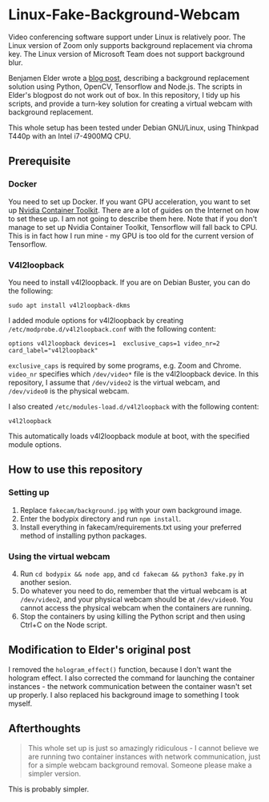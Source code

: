 # Linux-Fake-Background-Webcam
Video conferencing software support under Linux is relatively poor. The Linux version of Zoom only supports background replacement via chroma key. The Linux version of Microsoft Team does not support background blur. 

Benjamen Elder wrote a [blog post](https://elder.dev/posts/open-source-virtual-background/), describing a background replacement solution using Python, OpenCV, Tensorflow and Node.js. The scripts in Elder's blogpost do not work out of box. In this repository, I tidy up his scripts, and provide a turn-key solution for creating a virtual webcam with background replacement. 

This whole setup has been tested under Debian GNU/Linux, using Thinkpad T440p with an Intel i7-4900MQ CPU. 

## Prerequisite
### Docker
You need to set up Docker. If you want GPU acceleration, you want to set up [Nvidia Container Toolkit](https://github.com/NVIDIA/nvidia-docker). There are a lot of guides on the Internet on how to set these up. I am not going to describe them here. Note that if you don't manage to set up Nvidia Container Toolkit, Tensorflow will fall back to CPU. This is in fact how I run mine - my GPU is too old for the current version of Tensorflow. 

### V4l2loopback
You need to install v4l2loopback. If you are on Debian Buster, you can do the following:
    
    sudo apt install v4l2loopback-dkms

I added module options for v4l2loopback by creating ``/etc/modprobe.d/v4l2loopback.conf`` with the following content: 

    options v4l2loopback devices=1  exclusive_caps=1 video_nr=2 card_label="v4l2loopback"
    
``exclusive_caps`` is required by some programs, e.g. Zoom and Chrome. ``video_nr`` specifies which ``/dev/video*`` file is the v4l2loopback device. In this repository, I assume that ``/dev/video2`` is the virtual webcam, and ``/dev/video0`` is the physical webcam. 

I also created ``/etc/modules-load.d/v4l2loopback`` with the following content:
    
    v4l2loopback
    
This automatically loads v4l2loopback module at boot, with the specified module options.

## How to use this repository
### Setting up
1. Replace ``fakecam/background.jpg`` with your own background image. 
2. Enter the bodypix directory and run ``npm install``.
3. Install everything in fakecam/requirements.txt using your preferred method of installing python packages. 

### Using the virtual webcam
4. Run ``cd bodypix && node app``, and ``cd fakecam && python3 fake.py`` in another sesion.
5. Do whatever you need to do, remember that the virtual webcam is at ``/dev/video2``, and your physical webcam should be at ``/dev/video0``. You cannot access the physical webcam when the containers are running. 
6. Stop the containers by using killing the Python script and then using Ctrl+C on the Node script.

## Modification to Elder's original post
I removed the ``hologram_effect()`` function, because I don't want the hologram effect. I also corrected the command for launching the container instances - the network communication between the container wasn't set up properly. I also replaced his background image to something I took myself. 

## Afterthoughts
> This whole set up is just so amazingly ridiculous - I cannot believe we are running two container instances with network communication, just for a simple webcam background removal. Someone please make a simpler version.

This is probably simpler.
